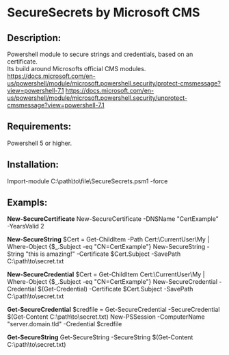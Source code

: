 # SecureSecrets by Microsoft CMS

## Description:
Powershell module to secure strings and credentials, based on an certificate.  
Its build around Microsofts official CMS modules.
https://docs.microsoft.com/en-us/powershell/module/microsoft.powershell.security/protect-cmsmessage?view=powershell-7.1
https://docs.microsoft.com/en-us/powershell/module/microsoft.powershell.security/unprotect-cmsmessage?view=powershell-7.1

## Requirements:
Powershell 5 or higher.  

## Installation:
Import-module C:\path\to\file\SecureSecrets.psm1 -force

## Exampls:
**New-SecureCertificate**
New-SecureCertificate -DNSName "CertExample" -YearsValid 2

**New-SecureString**
$Cert = Get-ChildItem -Path Cert:\CurrentUser\My | Where-Object {$_.Subject -eq "CN=CertExample"}
New-SecureString -String "this is amazing!" -Certificate $Cert.Subject -SavePath C:\path\to\secret.txt

**New-SecureCredential**
$Cert = Get-ChildItem Cert:\CurrentUser\My | Where-Object {$_.Subject -eq "CN=CertExample"}
New-SecureCredential -Credential $(Get-Credential) -Certificate $Cert.Subject -SavePath C:\path\to\secret.txt

**Get-SecureCredential**
$credfile = Get-SecureCredential -SecureCredential $(Get-Content C:\path\to\secret.txt)
New-PSSession -ComputerName "server.domain.tld" -Credential $credfile

**Get-SecureString**
Get-SecureString -SecureString $(Get-Content C:\path\to\secret.txt)